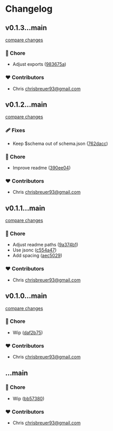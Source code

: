 # Changelog


## v0.1.3...main

[compare changes](https://github.com/stacksjs/biome-config/compare/v0.1.3...main)

### 🏡 Chore

- Adjust exports ([983675a](https://github.com/stacksjs/biome-config/commit/983675a))

### ❤️ Contributors

- Chris <chrisbreuer93@gmail.com>

## v0.1.2...main

[compare changes](https://github.com/stacksjs/biome-config/compare/v0.1.2...main)

### 🩹 Fixes

- Keep $schema out of schema.json ([762dacc](https://github.com/stacksjs/biome-config/commit/762dacc))

### 🏡 Chore

- Improve readme ([390ee04](https://github.com/stacksjs/biome-config/commit/390ee04))

### ❤️ Contributors

- Chris <chrisbreuer93@gmail.com>

## v0.1.1...main

[compare changes](https://github.com/stacksjs/biome-config/compare/v0.1.1...main)

### 🏡 Chore

- Adjust readme paths ([9a374b1](https://github.com/stacksjs/biome-config/commit/9a374b1))
- Use jsonc ([c554a47](https://github.com/stacksjs/biome-config/commit/c554a47))
- Add spacing ([aec5029](https://github.com/stacksjs/biome-config/commit/aec5029))

### ❤️ Contributors

- Chris <chrisbreuer93@gmail.com>

## v0.1.0...main

[compare changes](https://github.com/stacksjs/biome-config/compare/v0.1.0...main)

### 🏡 Chore

- Wip ([daf2b75](https://github.com/stacksjs/biome-config/commit/daf2b75))

### ❤️ Contributors

- Chris <chrisbreuer93@gmail.com>

## ...main


### 🏡 Chore

- Wip ([bb57380](https://github.com/stacksjs/biome-config/commit/bb57380))

### ❤️ Contributors

- Chris <chrisbreuer93@gmail.com>

